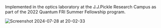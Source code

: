 Implemented in the optics laboratory at the J.J.Pickle Research Campus as part of the 2022 Quantum FRI Summer Fellowship program.

![Screenshot 2024-07-28 at 20-02-33 ](https://github.com/user-attachments/assets/161f7ed0-633f-4d34-9e19-96b63c326c9d)
